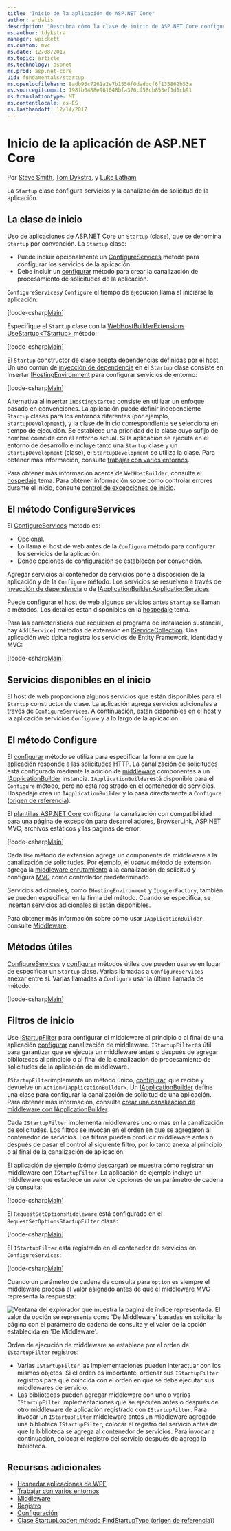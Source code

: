 ```yaml
---
title: "Inicio de la aplicación de ASP.NET Core"
author: ardalis
description: "Descubra cómo la clase de inicio de ASP.NET Core configura servicios y la canalización de solicitud de la aplicación."
ms.author: tdykstra
manager: wpickett
ms.custom: mvc
ms.date: 12/08/2017
ms.topic: article
ms.technology: aspnet
ms.prod: asp.net-core
uid: fundamentals/startup
ms.openlocfilehash: 8adb96c7261a2e7b1556f0daddcf6f135862b53a
ms.sourcegitcommit: 198fb0488e961048bfa376cf58cb853ef1d1cb91
ms.translationtype: MT
ms.contentlocale: es-ES
ms.lasthandoff: 12/14/2017
---
```

# <a name="application-startup-in-aspnet-core"></a>Inicio de la aplicación de ASP.NET Core

Por [Steve Smith](https://ardalis.com), [Tom Dykstra](https://github.com/tdykstra), y [Luke Latham](https://github.com/guardrex)

La `Startup` clase configura servicios y la canalización de solicitud de la aplicación.

## <a name="the-startup-class"></a>La clase de inicio

Uso de aplicaciones de ASP.NET Core un `Startup` (clase), que se denomina `Startup` por convención. La `Startup` clase:

* Puede incluir opcionalmente un [ConfigureServices](/dotnet/api/microsoft.aspnetcore.hosting.startupbase.configureservices) método para configurar los servicios de la aplicación.
* Debe incluir un [configurar](/dotnet/api/microsoft.aspnetcore.hosting.startupbase.configure) método para crear la canalización de procesamiento de solicitudes de la aplicación.

`ConfigureServices`y `Configure` el tiempo de ejecución llama al iniciarse la aplicación:

[!code-csharp[Main](startup/snapshot_sample/Startup1.cs)]

Especifique el `Startup` clase con la [WebHostBuilderExtensions](/dotnet/api/Microsoft.AspNetCore.Hosting.WebHostBuilderExtensions) [UseStartup&lt;TStartup&gt; ](/dotnet/api/microsoft.aspnetcore.hosting.webhostbuilderextensions.usestartup#Microsoft_AspNetCore_Hosting_WebHostBuilderExtensions_UseStartup__1_Microsoft_AspNetCore_Hosting_IWebHostBuilder_) método:

[!code-csharp[Main](../common/samples/WebApplication1DotNetCore2.0App/Program.cs?name=snippet_Main&highlight=10)]

El `Startup` constructor de clase acepta dependencias definidas por el host. Un uso común de [inyección de dependencia](xref:fundamentals/dependency-injection) en el `Startup` clase consiste en Insertar [IHostingEnvironment](/dotnet/api/Microsoft.AspNetCore.Hosting.IHostingEnvironment) para configurar servicios de entorno:

[!code-csharp[Main](startup/snapshot_sample/Startup2.cs)]

Alternativa al insertar `IHostingStartup` consiste en utilizar un enfoque basado en convenciones. La aplicación puede definir independiente `Startup` clases para los entornos diferentes (por ejemplo, `StartupDevelopment`), y la clase de inicio correspondiente se selecciona en tiempo de ejecución. Se establece una prioridad de la clase cuyo sufijo de nombre coincide con el entorno actual. Si la aplicación se ejecuta en el entorno de desarrollo e incluye tanto una `Startup` clase y un `StartupDevelopment` (clase), el `StartupDevelopment` se utiliza la clase. Para obtener más información, consulte [trabajar con varios entornos](xref:fundamentals/environments#startup-conventions).

Para obtener más información acerca de `WebHostBuilder`, consulte el [hospedaje](xref:fundamentals/hosting) tema. Para obtener información sobre cómo controlar errores durante el inicio, consulte [control de excepciones de inicio](xref:fundamentals/error-handling#startup-exception-handling).

## <a name="the-configureservices-method"></a>El método ConfigureServices

El [ConfigureServices](/dotnet/api/microsoft.aspnetcore.hosting.startupbase.configureservices) método es:

* Opcional.
* Lo llama el host de web antes de la `Configure` método para configurar los servicios de la aplicación.
* Donde [opciones de configuración](xref:fundamentals/configuration/index) se establecen por convención.

Agregar servicios al contenedor de servicios pone a disposición de la aplicación y de la `Configure` método. Los servicios se resuelven a través de [inyección de dependencia](xref:fundamentals/dependency-injection) o de [IApplicationBuilder.ApplicationServices](/dotnet/api/microsoft.aspnetcore.builder.iapplicationbuilder.applicationservices).

Puede configurar el host de web algunos servicios antes `Startup` se llaman a métodos. Los detalles están disponibles en la [hospedaje](xref:fundamentals/hosting) tema. 

Para las características que requieren el programa de instalación sustancial, hay `Add[Service]` métodos de extensión en [IServiceCollection](/dotnet/api/Microsoft.Extensions.DependencyInjection.IServiceCollection). Una aplicación web típica registra los servicios de Entity Framework, identidad y MVC:

[!code-csharp[Main](../common/samples/WebApplication1/Startup.cs?highlight=4,7,11&start=40&end=55)]

## <a name="services-available-in-startup"></a>Servicios disponibles en el inicio

El host de web proporciona algunos servicios que están disponibles para el `Startup` constructor de clase. La aplicación agrega servicios adicionales a través de `ConfigureServices`. A continuación, están disponibles en el host y la aplicación servicios `Configure` y a lo largo de la aplicación.

## <a name="the-configure-method"></a>El método Configure

El [configurar](/dotnet/api/microsoft.aspnetcore.hosting.startupbase.configure) método se utiliza para especificar la forma en que la aplicación responde a las solicitudes HTTP. La canalización de solicitudes está configurada mediante la adición de [middleware](xref:fundamentals/middleware) componentes a un [IApplicationBuilder](/dotnet/api/microsoft.aspnetcore.builder.iapplicationbuilder) instancia. `IApplicationBuilder`está disponible para el `Configure` método, pero no está registrado en el contenedor de servicios. Hospedaje crea un `IApplicationBuilder` y lo pasa directamente a `Configure` ([origen de referencia](https://github.com/aspnet/Hosting/blob/release/2.0.0/src/Microsoft.AspNetCore.Hosting/Internal/WebHost.cs#L179-L192)).

El [plantillas ASP.NET Core](/dotnet/core/tools/dotnet-new) configurar la canalización con compatibilidad para una página de excepción para desarrolladores, [BrowserLink](http://vswebessentials.com/features/browserlink), ASP.NET MVC, archivos estáticos y las páginas de error:

[!code-csharp[Main](../common/samples/WebApplication1DotNetCore2.0App/Startup.cs?range=28-48&highlight=5,6,10,13,15)]

Cada `Use` método de extensión agrega un componente de middleware a la canalización de solicitudes. Por ejemplo, el `UseMvc` método de extensión agrega la [middleware enrutamiento](xref:fundamentals/routing) a la canalización de solicitud y configura [MVC](xref:mvc/overview) como controlador predeterminado.

Servicios adicionales, como `IHostingEnvironment` y `ILoggerFactory`, también se pueden especificar en la firma del método. Cuando se especifica, se insertan servicios adicionales si están disponibles.

Para obtener más información sobre cómo usar `IApplicationBuilder`, consulte [Middleware](xref:fundamentals/middleware).

## <a name="convenience-methods"></a>Métodos útiles

[ConfigureServices](/dotnet/api/microsoft.aspnetcore.hosting.iwebhostbuilder.configureservices) y [configurar](/dotnet/api/microsoft.aspnetcore.hosting.webhostbuilderextensions.configure) métodos útiles que pueden usarse en lugar de especificar un `Startup` clase. Varias llamadas a `ConfigureServices` anexar entre sí. Varias llamadas a `Configure` usar la última llamada de método.

[!code-csharp[Main](startup/snapshot_sample/Program.cs?highlight=16,20)]

## <a name="startup-filters"></a>Filtros de inicio

Use [IStartupFilter](/dotnet/api/microsoft.aspnetcore.hosting.istartupfilter) para configurar el middleware al principio o al final de una aplicación [configurar](#the-configure-method) canalización de middleware. `IStartupFilter`es útil para garantizar que se ejecuta un middleware antes o después de agregar bibliotecas al principio o al final de la canalización de procesamiento de solicitudes de la aplicación de middleware.

`IStartupFilter`implementa un método único, [configurar](/dotnet/api/microsoft.aspnetcore.hosting.istartupfilter.configure), que recibe y devuelve un `Action<IApplicationBuilder>`. Un [IApplicationBuilder](/dotnet/api/microsoft.aspnetcore.builder.iapplicationbuilder) define una clase para configurar la canalización de solicitud de una aplicación. Para obtener más información, consulte [crear una canalización de middleware con IApplicationBuilder](xref:fundamentals/middleware#creating-a-middleware-pipeline-with-iapplicationbuilder).

Cada `IStartupFilter` implementa middlewares uno o más en la canalización de solicitudes. Los filtros se invocan en el orden en que se agregaron al contenedor de servicios. Los filtros pueden producir middleware antes o después de pasar el control al siguiente filtro, por lo tanto anexa al principio o al final de la canalización de aplicación.

El [aplicación de ejemplo](https://github.com/aspnet/Docs/tree/master/aspnetcore/fundamentals/startup/sample/) ([cómo descargar](xref:tutorials/index#how-to-download-a-sample)) se muestra cómo registrar un middleware con `IStartupFilter`. La aplicación de ejemplo incluye un middleware que establece un valor de opciones de un parámetro de cadena de consulta:

[!code-csharp[Main](startup/sample/RequestSetOptionsMiddleware.cs?name=snippet1)]

El `RequestSetOptionsMiddleware` está configurado en el `RequestSetOptionsStartupFilter` clase:

[!code-csharp[Main](startup/sample/RequestSetOptionsStartupFilter.cs?name=snippet1&highlight=7)]

El `IStartupFilter` está registrado en el contenedor de servicios en `ConfigureServices`:

[!code-csharp[Main](startup/sample/Startup.cs?name=snippet1&highlight=3)]

Cuando un parámetro de cadena de consulta para `option` es siempre el middleware procesa el valor asignado antes de que el middleware MVC representa la respuesta:

![Ventana del explorador que muestra la página de índice representada. El valor de opción se representa como 'De Middleware' basadas en solicitar la página con el parámetro de cadena de consulta y el valor de la opción establecida en 'De Middleware'.](startup/_static/index.png)

Orden de ejecución de middleware se establece por el orden de `IStartupFilter` registros:

* Varias `IStartupFilter` las implementaciones pueden interactuar con los mismos objetos. Si el orden es importante, ordenar sus `IStartupFilter` registros para que coincida con el orden en que se debe ejecutar sus middlewares de servicio.
* Las bibliotecas pueden agregar middleware con uno o varios `IStartupFilter` implementaciones que se ejecuten antes o después de otro middleware de aplicación registrado con `IStartupFilter`. Para invocar un `IStartupFilter` middleware antes un middleware agregado una biblioteca `IStartupFilter`, colocar el registro del servicio antes de que la biblioteca se agrega al contenedor de servicios. Para invocar a continuación, colocar el registro del servicio después de agrega la biblioteca.

## <a name="additional-resources"></a>Recursos adicionales

* [Hospedar aplicaciones de WPF](xref:fundamentals/hosting)
* [Trabajar con varios entornos](xref:fundamentals/environments)
* [Middleware](xref:fundamentals/middleware)
* [Registro](xref:fundamentals/logging/index)
* [Configuración](xref:fundamentals/configuration/index)
* [Clase StartupLoader: método FindStartupType (origen de referencia)](https://github.com/aspnet/Hosting/blob/rel/2.0.0/src/Microsoft.AspNetCore.Hosting/Internal/StartupLoader.cs#L66-L116))
